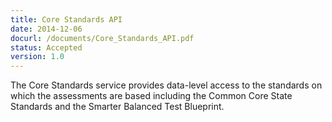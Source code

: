 ```yaml
---
title: Core Standards API
date: 2014-12-06
docurl: /documents/Core_Standards_API.pdf
status: Accepted
version: 1.0
---
```

The Core Standards service provides data-level access to the standards on which the assessments are based including the Common Core State Standards and the Smarter Balanced Test Blueprint.


